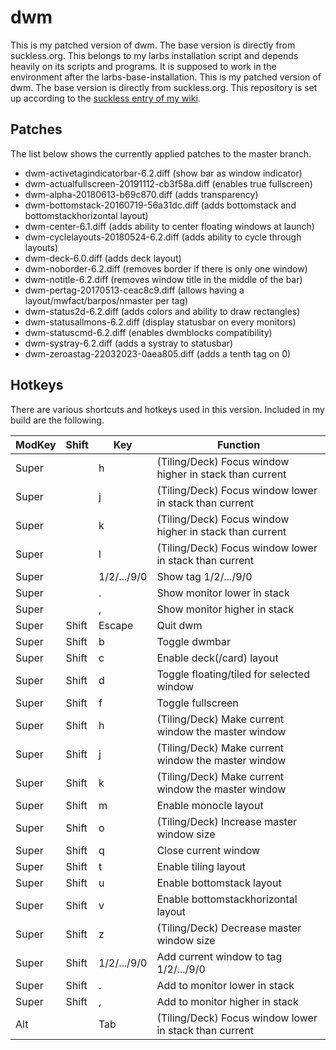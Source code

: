 # dwm

This is my patched version of dwm. The base version is directly from
suckless.org.
This belongs to my larbs installation script and depends heavily on its scripts
and programs.
It is supposed to work in the environment after the larbs-base-installation.
This is my patched version of dwm. The base version is directly from suckless.org.
This repository is set up according to the
[suckless entry of my wiki](https://github.com/tiyn/wiki/blob/master/wiki/linux/suckless.md).

## Patches

The list below shows the currently applied patches to the master branch.

- dwm-activetagindicatorbar-6.2.diff (show bar as window indicator)
- dwm-actualfullscreen-20191112-cb3f58a.diff (enables true fullscreen)
- dwm-alpha-20180613-b69c870.diff (adds transparency)
- dwm-bottomstack-20160719-56a31dc.diff (adds bottomstack and bottomstackhorizontal layout)
- dwm-center-6.1.diff (adds ability to center floating windows at launch)
- dwm-cyclelayouts-20180524-6.2.diff (adds ability to cycle through layouts)
- dwm-deck-6.0.diff (adds deck layout)
- dwm-noborder-6.2.diff (removes border if there is only one window)
- dwm-notitle-6.2.diff (removes window title in the middle of the bar)
- dwm-pertag-20170513-ceac8c9.diff (allows having a layout/mwfact/barpos/nmaster per tag)
- dwm-status2d-6.2.diff (adds colors and ability to draw rectangles)
- dwm-statusallmons-6.2.diff (display statusbar on every monitors)
- dwm-statuscmd-6.2.diff (enables dwmblocks compatibility)
- dwm-systray-6.2.diff (adds a systray to statusbar)
- dwm-zeroastag-22032023-0aea805.diff (adds a tenth tag on 0)

## Hotkeys

There are various shortcuts and hotkeys used in this version. Included in my
build are the following.

| ModKey | Shift | Key | Function |
| ------ | ----- | --- | -------- |
| Super | | h | (Tiling/Deck) Focus window higher in stack than current |
| Super | | j | (Tiling/Deck) Focus window lower in stack than current |
| Super | | k | (Tiling/Deck) Focus window higher in stack than current |
| Super | | l | (Tiling/Deck) Focus window lower in stack than current |
| Super | | 1/2/.../9/0 | Show tag 1/2/.../9/0 |
| Super | | . | Show monitor lower in stack |
| Super | | , | Show monitor higher in stack |
| Super | Shift | Escape | Quit dwm |
| Super | Shift | b | Toggle dwmbar |
| Super | Shift | c | Enable deck(/card) layout |
| Super | Shift | d | Toggle floating/tiled for selected window |
| Super | Shift | f | Toggle fullscreen |
| Super | Shift | h | (Tiling/Deck) Make current window the master window |
| Super | Shift | j | (Tiling/Deck) Make current window the master window |
| Super | Shift | k | (Tiling/Deck) Make current window the master window |
| Super | Shift | m | Enable monocle layout |
| Super | Shift | o | (Tiling/Deck) Increase master window size |
| Super | Shift | q | Close current window |
| Super | Shift | t | Enable tiling layout |
| Super | Shift | u | Enable bottomstack layout |
| Super | Shift | v | Enable bottomstackhorizontal layout |
| Super | Shift | z | (Tiling/Deck) Decrease master window size |
| Super | Shift | 1/2/.../9/0 | Add current window to tag 1/2/.../9/0 |
| Super | Shift | . | Add to monitor lower in stack |
| Super | Shift | , | Add to monitor higher in stack |
| Alt   | | Tab | (Tiling/Deck) Focus window lower in stack than current  |
